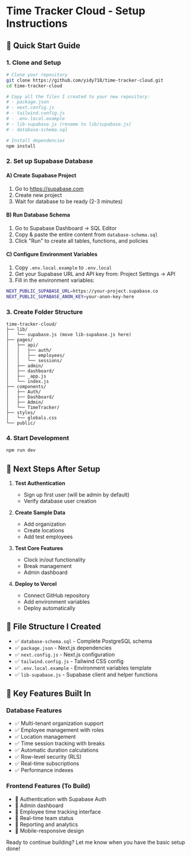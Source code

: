 # Time Tracker Cloud - Setup Instructions

## 🚀 Quick Start Guide

### 1. Clone and Setup
```bash
# Clone your repository
git clone https://github.com/yidy718/time-tracker-cloud.git
cd time-tracker-cloud

# Copy all the files I created to your new repository:
# - package.json
# - next.config.js  
# - tailwind.config.js
# - .env.local.example
# - lib-supabase.js (rename to lib/supabase.js)
# - database-schema.sql

# Install dependencies
npm install
```

### 2. Set up Supabase Database

#### A) Create Supabase Project
1. Go to https://supabase.com
2. Create new project
3. Wait for database to be ready (2-3 minutes)

#### B) Run Database Schema
1. Go to Supabase Dashboard → SQL Editor
2. Copy & paste the entire content from `database-schema.sql`
3. Click "Run" to create all tables, functions, and policies

#### C) Configure Environment Variables
1. Copy `.env.local.example` to `.env.local`
2. Get your Supabase URL and API key from: Project Settings → API
3. Fill in the environment variables:
```bash
NEXT_PUBLIC_SUPABASE_URL=https://your-project.supabase.co
NEXT_PUBLIC_SUPABASE_ANON_KEY=your-anon-key-here
```

### 3. Create Folder Structure
```
time-tracker-cloud/
├── lib/
│   └── supabase.js (move lib-supabase.js here)
├── pages/
│   ├── api/
│   │   ├── auth/
│   │   ├── employees/
│   │   └── sessions/
│   ├── admin/
│   ├── dashboard/
│   ├── _app.js
│   └── index.js
├── components/
│   ├── Auth/
│   ├── Dashboard/
│   ├── Admin/
│   └── TimeTracker/
├── styles/
│   └── globals.css
└── public/
```

### 4. Start Development
```bash
npm run dev
```

## 🎯 Next Steps After Setup

1. **Test Authentication**
   - Sign up first user (will be admin by default)
   - Verify database user creation

2. **Create Sample Data**
   - Add organization
   - Create locations
   - Add test employees

3. **Test Core Features**
   - Clock in/out functionality
   - Break management
   - Admin dashboard

4. **Deploy to Vercel**
   - Connect GitHub repository
   - Add environment variables
   - Deploy automatically

## 📁 File Structure I Created

- ✅ `database-schema.sql` - Complete PostgreSQL schema
- ✅ `package.json` - Next.js dependencies
- ✅ `next.config.js` - Next.js configuration
- ✅ `tailwind.config.js` - Tailwind CSS config
- ✅ `.env.local.example` - Environment variables template
- ✅ `lib-supabase.js` - Supabase client and helper functions

## 🔧 Key Features Built In

### Database Features
- ✅ Multi-tenant organization support
- ✅ Employee management with roles
- ✅ Location management
- ✅ Time session tracking with breaks
- ✅ Automatic duration calculations
- ✅ Row-level security (RLS)
- ✅ Real-time subscriptions
- ✅ Performance indexes

### Frontend Features (To Build)
- 🔄 Authentication with Supabase Auth
- 🔄 Admin dashboard
- 🔄 Employee time tracking interface  
- 🔄 Real-time team status
- 🔄 Reporting and analytics
- 🔄 Mobile-responsive design

Ready to continue building? Let me know when you have the basic setup done!